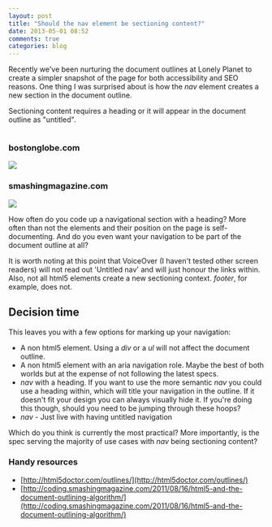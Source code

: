 ```yaml
---
layout: post
title: "Should the nav element be sectioning content?"
date: 2013-05-01 08:52
comments: true
categories: blog
---
```


Recently we've been nurturing the document outlines at Lonely Planet to create a simpler snapshot of the page for both accessibility and SEO reasons. One thing I was surprised about is how the <em>nav</em> element creates a new section in the document outline.

Sectioning content requires a heading or it will appear in the document outline as "untitled".

<div class="blog-grid">
  <div class="column">
    <h3>bostonglobe.com</h3>
    <img src="/images/boston-globe-outline.png" />
  </div>
  <div class="column">
    <h3>smashingmagazine.com</h3>
    <img src="/images/smashing-magazine-outline.png" />
  </div>
</div>

How often do you code up a navigational section with a heading? More often than not the elements and their position on the page is self-documenting. And do you even want your navigation to be part of the document outline at all?

It is worth noting at this point that VoiceOver (I haven't tested other screen readers) will not read out 'Untitled nav' and will just honour the links within. Also, not all html5 elements create a new sectioning context. <em>footer</em>, for example, does not.

## Decision time

This leaves you with a few options for marking up your navigation:


- A non html5 element. Using a *div* or a *ul* will not affect the document outline.
- A non html5 element with an aria navigation role. Maybe the best of both worlds but at the expense of not following the latest specs.
- *nav* with a heading. If you want to use the more semantic *nav* you could use a heading within, which will title your navigation in the outline. If it doesn't fit your design you can always visually hide it. If you're doing this though, should you need to be jumping through these hoops?
- *nav* - Just live with having untitled navigation

Which do you think is currently the most practical? More importantly, is the spec serving the majority of use cases with *nav* being sectioning content?



### Handy resources

- [http://html5doctor.com/outlines/](http://html5doctor.com/outlines/)
- [http://coding.smashingmagazine.com/2011/08/16/html5-and-the-document-outlining-algorithm/](http://coding.smashingmagazine.com/2011/08/16/html5-and-the-document-outlining-algorithm/)
